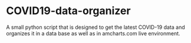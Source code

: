 # COVID19-data-organizer
A small python script that is designed to get the latest COVID-19 data and organizes it in a data base as well as in amcharts.com live environment.
